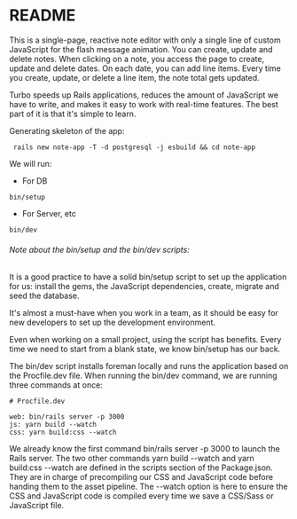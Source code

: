 # README

This is a single-page, reactive note editor with only a single line of custom JavaScript for the flash message animation. You can create, update and delete notes. When clicking on a note, you access the page to create, update and delete dates. On each date, you can add line items. Every time you create, update, or delete a line item, the note total gets updated.

Turbo speeds up Rails applications, reduces the amount of JavaScript we have to write, and makes it easy to work with real-time features. The best part of it is that it's simple to learn.

Generating skeleton of the app:
```
 rails new note-app -T -d postgresql -j esbuild && cd note-app
```

We will run:

* For DB
```
bin/setup
```
* For Server, etc
```
bin/dev
```

###### Note about the bin/setup and the bin/dev scripts:

It is a good practice to have a solid bin/setup script to set up the application for us: install the gems, the JavaScript dependencies, create, migrate and seed the database.

It's almost a must-have when you work in a team, as it should be easy for new developers to set up the development environment. 

Even when working on a small project, using the script has benefits. Every time we need to start from a blank state, we know bin/setup has our back.

The bin/dev script installs foreman locally and runs the application based on the Procfile.dev file. When running the bin/dev command, we are running three commands at once:
```
# Procfile.dev

web: bin/rails server -p 3000
js: yarn build --watch
css: yarn build:css --watch
```
We already know the first command bin/rails server -p 3000 to launch the Rails server. The two other commands yarn build --watch and yarn build:css --watch are defined in the scripts section of the Package.json. They are in charge of precompiling our CSS and JavaScript code before handing them to the asset pipeline. The --watch option is here to ensure the CSS and JavaScript code is compiled every time we save a CSS/Sass or JavaScript file.
